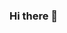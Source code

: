 ### Hi there 👋

<!--
**Alihanniba/Alihanniba** is a ✨ _special_ ✨ repository because its `README.md` (this file) appears on your GitHub profile.

Here are some ideas to get you started:

![](https://visitor-badge.glitch.me/badge?page_id=Alihanniba.README)

![info](https://github-readme-stats.vercel.app/api?username=Alihanniba&show_icons=true&count_private=true&hide=prs&theme=default_repocard)

- 🔭 I’m currently working on ...
- 🌱 I’m currently learning ...
- 👯 I’m looking to collaborate on ...
- 🤔 I’m looking for help with ...
- 💬 Ask me about ...
- 📫 How to reach me: ...
- 😄 Pronouns: ...
- ⚡ Fun fact: ...
-->
